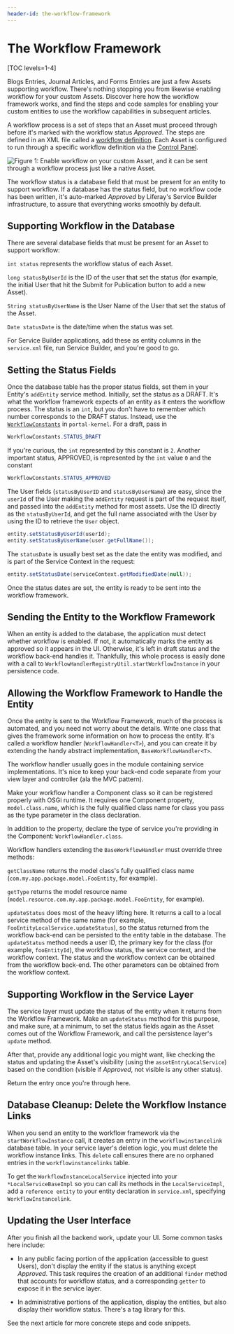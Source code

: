 ```yaml
---
header-id: the-workflow-framework
---
```


# The Workflow Framework

[TOC levels=1-4]

Blogs Entries, Journal Articles, and Forms Entries are just a few Assets
supporting workflow. There's nothing stopping you from likewise enabling
workflow for your custom Assets. Discover here how the workflow framework
works, and find the steps and code samples for enabling your custom entities to
use the workflow capabilities in subsequent articles.

A workflow process is a set of steps that an Asset must proceed through before
it's marked with the workflow status _Approved_. The steps are defined in an XML file
called a
[workflow definition](/7-2/reference/-/knowledge_base/r/crafting-xml-workflow-definitions).
Each Asset is configured to run through a specific workflow definition via the
[Control Panel](/7-2/user/-/knowledge_base/u/workflow).

![Figure 1: Enable workflow on your custom Asset, and it can be sent through a workflow process just like a native Asset.](../../images/workflow-configuration.png)

The workflow status is a database field that must be present for an entity to
support workflow. If a database has the status field, but no workflow code has
been written, it's auto-marked _Approved_ by Liferay's Service Builder
infrastructure, to assure that everything works smoothly by default.

## Supporting Workflow in the Database

There are several database fields that must be present for an Asset to support
workflow:

`int status` represents the workflow status of each Asset.

`long statusByUserId` is the ID of the user that set the status (for example,
the initial User that hit the Submit for Publication button to add a new
Asset).

`String statusByUserName` is the User Name of the User that set the status of
the Asset.

`Date statusDate` is the date/time when the status was set.

For Service Builder applications, add these as entity columns in the
`service.xml` file, run Service Builder, and you're good to go.

## Setting the Status Fields

Once the database table has the proper status fields, set them in your Entity's
`addEntity` service method. Initially, set the status as a DRAFT.  It's what
the workflow framework expects of an entity as it enters the workflow process.
The status is an `int`, but you don't have to remember which number corresponds
to the DRAFT status. Instead, use the
[`WorkflowConstants`](https://github.com/liferay/liferay-portal/blob/7.2.x/portal-kernel/src/com/liferay/portal/kernel/workflow/WorkflowConstants.java)
in `portal-kernel`. For a draft, pass in

```java
WorkflowConstants.STATUS_DRAFT
```
If you're curious, the `int` represented by this constant is `2`. Another
important status, APPROVED, is represented by the `int` value `0` and the constant

```java
WorkflowConstants.STATUS_APPROVED
```

The User fields (`statusByUserID` and `statusByUserName`) are easy, since the
`userId` of the User making the `addEntity` request is part of the request
itself, and passed into the `addEntity` method for most assets. Use the ID
directly as the `statusByUserId`, and get the full name associated with the User
by using the ID to retrieve the `User` object.

```java
entity.setStatusByUserId(userId);
entity.setStatusByUserName(user.getFullName());
```

The `statusDate` is usually best set as the date the entity was modified, and
is part of the Service Context in the request:

```java
entity.setStatusDate(serviceContext.getModifiedDate(null));
```

Once the status dates are set, the entity is ready to be sent into the workflow
framework.

## Sending the Entity to the Workflow Framework

When an entity is added to the database, the application must detect whether
workflow is enabled. If not, it automatically marks the entity as approved so it
appears in the UI. Otherwise, it's left in draft status and the workflow
back-end handles it. Thankfully, this whole process is easily done with a call
to `WorkflowHandlerRegistryUtil.startWorkflowInstance` in your persistence code.

## Allowing the Workflow Framework to Handle the Entity

Once the entity is sent to the Workflow Framework, much of the process is
automated, and you need not worry about the details. Write one class that gives
the framework some information on how to process the entity. It's called a
workflow handler (`WorkflowHandler<T>`), and you can create it by extending the
handy abstract implementation, `BaseWorkflowHandler<T>`.

The workflow handler usually goes in the module containing service
implementations. It's nice to keep your back-end code separate from your view
layer and controller (ala the MVC pattern).

Make your workflow handler a Component class so it can be registered properly
with OSGi runtime. It requires one Component property, `model.class.name`, which
is the fully qualified class name for class you pass as the type parameter in
the class declaration.

In addition to the property, declare the type of service you're providing in the
Component: `WorkflowHandler.class`.

Workflow handlers extending the `BaseWorkflowHandler` must override three methods:

`getClassName` returns the model class's fully qualified class name
(`com.my.app.package.model.FooEntity`, for example).

`getType` returns the model resource name
(`model.resource.com.my.app.package.model.FooEntity`, for example).

`updateStatus` does most of the heavy lifting here. It returns a call to a local
service method of the same name (for example,
`FooEntityLocalService.updateStatus`), so the status returned from the workflow
back-end can be persisted to the entity table in the database. The
`updateStatus` method needs a user ID, the primary key for the class (for
example, `fooEntityId`), the workflow status, the service context, and the
workflow context. The status and the workflow context can be obtained from the
workflow back-end. The other parameters can be obtained from the workflow
context.

## Supporting Workflow in the Service Layer

The service layer must update the status of the entity when it returns from the
Workflow Framework. Make an `updateStatus` method for this purpose, and make
sure, at a minimum, to set the status fields again as the Asset comes out of the
Workflow Framework, and call the persistence layer's `update` method.

After that, provide any additional logic you might want, like checking the
status and updating the Asset's visibility (using the `assetEntryLocalService`)
based on the condition (visible if _Approved_, not visible is any other status).

<!--
Other Workflow Considerations in the Service Layer

**Blogs Entries, accounting for scheduled publication:**
[BlogsEntryLocalServiceImpl#updateStatus](https://github.com/liferay/liferay-portal/blob/7.2.x/modules/apps/blogs/blogs-service/src/main/java/com/liferay/blogs/service/impl/BlogsEntryLocalServiceImpl.java#L1505)

Asset

Social

Stats (Blogs)

Trash

Journal,
[JournalArticleLocalServiceImpl#updateStatus](https://github.com/liferay/liferay-portal/blob/7.2.x/modules/apps/journal/journal-service/src/main/java/com/liferay/journal/service/impl/JournalArticleLocalServiceImpl.java#L6530)


Email

Subscriptions
-->

Return the entry once you're through here.

## Database Cleanup: Delete the Workflow Instance Links

When you send an entity to the workflow framework via the
`startWorkflowInstance` call, it creates an entry in the `workflowinstancelink`
database table. In your service layer's deletion logic, you must delete the
workflow instance links. This `delete` call ensures there are no orphaned
entries in the `workflowinstancelinks` table.

To get the `WorkflowInstanceLocalService` injected into your
`*LocalServiceBaseImpl` so you can call its methods in the `LocalServiceImpl`,
add a `reference entity` to your entity declaration in `service.xml`, specifying
`WorkflowInstancelink`.

## Updating the User Interface

After you finish all the backend work, update your UI. Some common tasks here
include:

- In any public facing portion of the application (accessible to guest Users),
    don't display the entity if the status is anything except _Approved_. This
    task requires the creation of an additional `finder` method that accounts
    for workflow status, and a corresponding `getter` to expose it in the service
    layer.

- In administrative portions of the application, display the entities, but also
    display their workflow status. There's a tag library for this.

See the next article for more concrete steps and code snippets.
